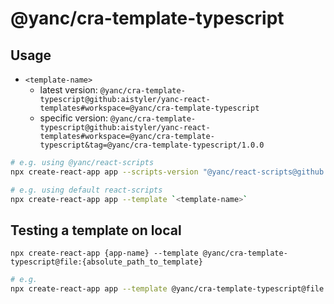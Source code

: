 # @yanc/cra-template-typescript

## Usage

- `<template-name>`
  - latest version: `@yanc/cra-template-typescript@github:aistyler/yanc-react-templates#workspace=@yanc/cra-template-typescript`
  - specific version: `@yanc/cra-template-typescript@github:aistyler/yanc-react-templates#workspace=@yanc/cra-template-typescript&tag=@yanc/cra-template-typescript/1.0.0`

```sh
# e.g. using @yanc/react-scripts
npx create-react-app app --scripts-version "@yanc/react-scripts@github:aistyler/yanc-react-scripts#semver:~4.0.0" --template `<template-name>`

# e.g. using default react-scripts
npx create-react-app app --template `<template-name>`
```

## Testing a template on local

```npx create-react-app {app-name} --template @yanc/cra-template-typescript@file:{absolute_path_to_template}```

```sh
# e.g.
npx create-react-app app --template @yanc/cra-template-typescript@file:$PWD/../packages/cra-template-typescript
```
